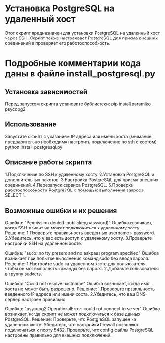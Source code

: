# Установка PostgreSQL на удаленный хост

Этот скрипт предназначен для установки PostgreSQL на удаленный хост через SSH. 
Скрипт также настраивает PostgreSQL для приема внешних соединений и проверяет его работоспособность.
# Подробные комментарии кода даны в файле install_postgresql.py
## Установка зависимостей

Перед запуском скрипта установите библиотеки:
pip install paramiko psycopg2

## Использование
Запустите скрипт с указанием IP адреса или имени хоста (внимание предварительно необходимо настроить подключение по ssh с хостом)
python install_postgresql.py <hostname>

## Описание работы скрипта
1.Подключение по SSH к удаленному хосту.
2.Установка PostgreSQL и дополнительных пакетов.
3.Настройка PostgreSQL для приема внешних соединений.
4.Перезапуск сервиса PostgreSQL.
5.Проверка работоспособности PostgreSQL с помощью выполнения запроса SELECT 1.

## Возможные ошибки и их решения
Ошибка: "Permission denied (publickey,password)"
  Ошибка возникает, когда SSH-клиент не может подключиться к удаленному хосту.
  Решение:
1.Проверьте правильность введенных username и password.
2.Убедитесь, что у вас есть доступ к удаленному хосту.
3.Проверьте настройки SSH на удаленном хосте.

Ошибка: "sudo: no tty present and no askpass program specified"
  Ошибка возникает при попытке выполнения команд sudo без ввода пароля.
  Решение:
1.Настройте sudo на удаленном хосте для пользователя, чтобы он мог выполнять команды без пароля.
2.Добавьте пользователя в группу sudoers.

Ошибка: "Could not resolve hostname"
 Ошибка возникает, когда имя хоста не может быть разрешено.
Решение:
1.Проверьте правильность введенного IP адреса или имени хоста.
2.Убедитесь, что ваш DNS-сервер настроен правильно

Ошибка: "psycopg2.OperationalError: could not connect to server"
  Ошибка возникает, когда скрипт не может подключиться к базе данных PostgreSQL.
  Решение:
Проверьте, что PostgreSQL запущен на удаленном хосте.
Убедитесь, что настройки firewall позволяют подключаться к порту 5432.
Проверьте, что config файлы PostgreSQL настроены правильно для внешних подключений.



